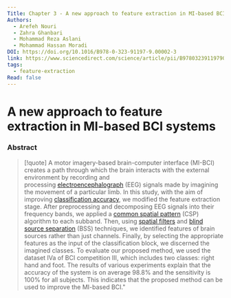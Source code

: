```yaml
---
Title: Chapter 3 - A new approach to feature extraction in MI-based BCI systems
Authors:
  - Arefeh Nouri
  - Zahra Ghanbari
  - Mohammad Reza Aslani
  - Mohammad Hassan Moradi
DOI: https://doi.org/10.1016/B978-0-323-91197-9.00002-3
link: https://www.sciencedirect.com/science/article/pii/B9780323911979000023?ref=pdf_download&fr=RR-2&rr=84e9197aadcdabd8
tags:
  - feature-extraction
Read: false
---
```


# A new approach to feature extraction in MI-based BCI systems

### Abstract
>[!quote] A motor imagery-based brain-computer interface (MI-BCI) creates a path through which the brain interacts with the external environment by recording and processing [electroencephalograph](https://www.sciencedirect.com/topics/engineering/electroencephalograph "Learn more about electroencephalograph from ScienceDirect's AI-generated Topic Pages") (EEG) signals made by imagining the movement of a particular limb. In this study, with the aim of improving [classification accuracy](https://www.sciencedirect.com/topics/engineering/classification-accuracy "Learn more about classification accuracy from ScienceDirect's AI-generated Topic Pages"), we modified the feature extraction stage. After preprocessing and decomposing EEG signals into their frequency bands, we applied a [common spatial pattern](https://www.sciencedirect.com/topics/engineering/common-spatial-pattern "Learn more about common spatial pattern from ScienceDirect's AI-generated Topic Pages") (CSP) algorithm to each subband. Then, using [spatial filters](https://www.sciencedirect.com/topics/engineering/spatial-filter "Learn more about spatial filters from ScienceDirect's AI-generated Topic Pages") and [blind source separation](https://www.sciencedirect.com/topics/engineering/blind-signal-separation "Learn more about blind source separation from ScienceDirect's AI-generated Topic Pages") (BSS) techniques, we identified features of brain sources rather than just channels. Finally, by selecting the appropriate features as the input of the classification block, we discerned the imagined classes. To evaluate our proposed method, we used the dataset IVa of BCI competition III, which includes two classes: right hand and foot. The results of various experiments explain that the accuracy of the system is on average 98.8% and the sensitivity is 100% for all subjects. This indicates that the proposed method can be used to improve the MI-based BCI."

